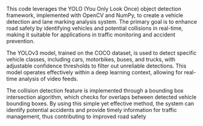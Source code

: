 This code leverages the YOLO (You Only Look Once) object detection framework, implemented with OpenCV and NumPy, to create a vehicle detection and lane marking analysis system. 
The primary goal is to enhance road safety by identifying vehicles and potential collisions in real-time, making it suitable for applications in traffic monitoring and accident prevention.

The YOLOv3 model, trained on the COCO dataset, is used to detect specific vehicle classes, including cars, motorbikes, buses, and trucks, 
with adjustable confidence thresholds to filter out unreliable detections. This model operates effectively within a deep learning context, allowing for real-time analysis of video feeds.

The collision detection feature is implemented through a bounding box intersection algorithm, which checks for overlaps between detected vehicle bounding boxes. By using this simple yet effective method,
the system can identify potential accidents and provide timely information for traffic management, thus contributing to improved road safety
